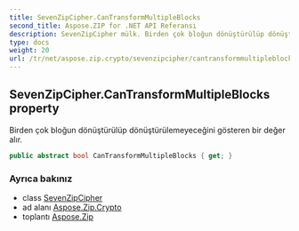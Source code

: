 ```yaml
---
title: SevenZipCipher.CanTransformMultipleBlocks
second_title: Aspose.ZIP for .NET API Referansı
description: SevenZipCipher mülk. Birden çok bloğun dönüştürülüp dönüştürülemeyeceğini gösteren bir değer alır.
type: docs
weight: 20
url: /tr/net/aspose.zip.crypto/sevenzipcipher/cantransformmultipleblocks/
---
```

## SevenZipCipher.CanTransformMultipleBlocks property

Birden çok bloğun dönüştürülüp dönüştürülemeyeceğini gösteren bir değer alır.

```csharp
public abstract bool CanTransformMultipleBlocks { get; }
```

### Ayrıca bakınız

* class [SevenZipCipher](../)
* ad alanı [Aspose.Zip.Crypto](../../sevenzipcipher/)
* toplantı [Aspose.Zip](../../../)


